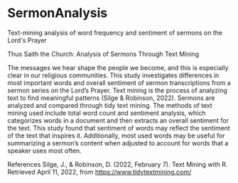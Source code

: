 # SermonAnalysis
Text-mining analysis of word frequency and sentiment of sermons on the Lord's Prayer

Thus Saith the Church: Analysis of Sermons Through Text Mining

The messages we hear shape the people we become, and this is especially clear in our religious communities. This study investigates differences in most important words and overall sentiment of sermon transcriptions from a sermon series on the Lord’s Prayer. Text mining is the process of analyzing text to find meaningful patterns (Silge & Robinson, 2022). Sermons are analyzed and compared through tidy text mining. The methods of text mining used include total word count and sentiment analysis, which categorizes words in a document and then extracts an overall sentiment for the text. This study found that sentiment of words may reflect the sentiment of the text that inspires it. Additionally, most used words may be useful for summarizing a sermon’s content when adjusted to account for words that a speaker uses most often. 

References
Silge, J., & Robinson, D. (2022, February 7). Text Mining with R. Retrieved April 11, 2022, from https://www.tidytextmining.com/
